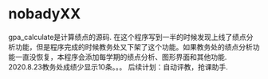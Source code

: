 # nobadyXX
gpa_calculate是计算绩点的源码.
在这个程序写到一半的时候发现上线了绩点分析功能，但是程序完成的时候教务处又下架了这个功能。如果教务处的绩点分析功能一直没恢复，本程序会添加每学期的绩点分析、图形界面和其他功能.
2020.8.23教务处成绩少显示10条。。。
后续计划：自动评教，抢课助手.
